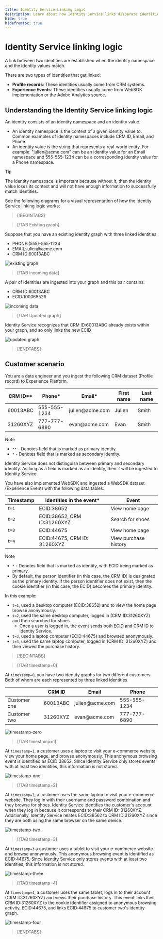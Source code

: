 ```yaml
---
title: Identity Service Linking Logic
description: Learn about how Identity Service links disparate identities to create a comprehensive view of a customer.
hide: true
hidefromtoc: true
---
```

# Identity Service linking logic

A link between two identities are established when the identity namespace and the identity values match.

There are two types of identities that get linked:

* **Profile records**: These identities usually come from CRM systems.
* **Experience Events**: These identities usually come from WebSDK implementation or the Adobe Analytics source.

## Understanding the Identity Service linking logic

An identity consists of an identity namespace and an identity value.

* An identity namespace is the context of a given identity value to. Common examples of identity namespaces include CRM ID, Email, and Phone.
* An identity value is the string that represents a real-world entity. For example: "julien<span>@acme.com" can be an identity value for an Email namespace and 555-555-1234 can be a corresponding identity value for a Phone namespace.

>[!TIP]
>
>The identity namespace is important because without it, then the identity value loses its context and will not have enough information to successfully match identities.

See the following diagrams for a visual representation of how the Identity Service linking logic works:

>[!BEGINTABS]

>[!TAB Existing graph]

Suppose that you have an existing identity graph with three linked identities:

* PHONE:(555)-555-1234
* EMAIL:julien<span>@acme.com
* CRM ID:60013ABC

![existing graph](../images/identity-settings/existing-graph.png)

>[!TAB Incoming data]

A pair of identities are ingested into your graph and this pair contains:

* CRM ID:60013ABC
* ECID:100066526

![incoming data](../images/identity-settings/incoming-data.png)

>[!TAB Updated graph]

Identity Service recognizes that CRM ID:60013ABC already exists within your graph, and so only links the new ECID

![updated graph](../images/identity-settings/updated-graph.png)

>[!ENDTABS]

## Customer scenario

You are a data engineer and you ingest the following CRM dataset (Profile record) to Experience Platform.

| CRM ID** | Phone* | Email* | First name | Last name |
| --- | --- | --- | --- | --- |
| 60013ABC | 555-555-1234 | julien<span>@acme.com | Julien| Smith |
| 31260XYZ | 777-777-6890 | evan<span>@acme.com | Evan | Smith |

>[!NOTE]
>
>* `**` - Denotes field that is marked as primary identity.
>* `*` -  Denotes field that is marked as secondary identity.
>
>Identity Service does not distinguish between primary and secondary identity. As long as a field is marked as an identity, then it will be ingested to Identity Service.

You have also implemented WebSDK and ingested a WebSDK dataset (Experience Event) with the following data tables:

| Timestamp | Identities in the event* | Event |
| --- | --- | --- |
| `t=1` | ECID:38652 | View home page |
| `t=2` | ECID:38652, CRM ID:31260XYZ | Search for shoes |
| `t=3` | ECID:44675 | View home page |
| `t=4` | ECID:44675, CRM ID: 31260XYZ | View purchase history |

>[!NOTE]
>
>* `*` - Denotes field that is marked as identity, with ECID being marked as primary.
>* By default, the person identifier (in this case, the CRM ID) is designated as the primary identity. If the person identifier does not exist, then the cookie identifier (in this case, the ECID) becomes the primary identity.

In this example:

* `t=1`, used a desktop computer (ECID:38652) and to view the home page browse anonymously.
* `t=2`, used the same desktop computer, logged in (CRM ID:31260XYZ) and then searched for shoes.
  * Once a user is logged in, the event sends both ECID and CRM ID to Identity Service.
* `t=3`, used a laptop computer (ECID:44675) and browsed anonymously.
* `t=4`, used the same laptop computer, logged in (CRM ID: 31260XYZ) and then viewed the purchase history.


>[!BEGINTABS]

>[!TAB timestamp=0]

At `timestamp=0`, you have two identity graphs for two different customers. Both of whom are each represented by three linked identities.

| | CRM ID | Email | Phone |
| --- | --- | --- | --- |
| Customer one | 60013ABC | julien<span>@acme.com | 555-555-1234 |
| Customer two | 31260XYZ | evan<span>@acme.com | 777-777-6890 |

![timestamp-zero](../images/identity-settings/timestamp-zero.png)

>[!TAB timestamp=1]

At `timestamp=1`, a customer uses a laptop to visit your e-commerce website, view your home page, and browse anonymously. This anonymous browsing event is identified as ECID:38652. Since Identity Service only stores events with at least two identities, this information is not stored.

![timestamp-one](../images/identity-settings/timestamp-one.png)

>[!TAB timestamp=2]

At `timestamp=2`, a customer uses the same laptop to visit your e-commerce website. They log in with their username and password combination and they browse for shoes. Identity Service identifies the customer's account when they log in because it corresponds to their CRM ID: 31260XYZ. Additionally, Identity Service relates ECID:38562 to CRM ID:31260XYZ since they are both using the same browser on the same device.

![timestamp-two](../images/identity-settings/timestamp-two.png)

>[!TAB timestamp=3]

At `timestamp=3` a customer uses a tablet to visit your e-commerce website and browse anonymously. This anonymous browsing event is identified as ECID:44675. Since Identity Service only stores events with at least two identities, this information is not stored.

![timestamp-three](../images/identity-settings/timestamp-three.png)

>[!TAB timestamp=4]

At `timestamp=4`, a customer uses the same tablet, logs in to their account (CRM ID:31260XYZ) and views their purchase history. This event links their CRM ID:31260XYZ to the cookie identifier assigned to anonymous browsing activity, ECID:44675, and links ECID:44675 to customer two's identity graph.

![timestamp-four](../images/identity-settings/timestamp-four.png)

>[!ENDTABS]